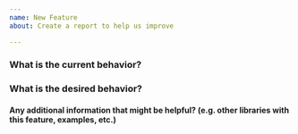 ```yaml
---
name: New Feature
about: Create a report to help us improve

---
```


### What is the current behavior?



### What is the desired behavior?



#### Any additional information that might be helpful? (e.g. other libraries with this feature, examples, etc.)
